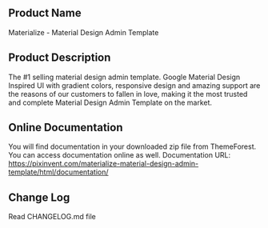 Product Name
---------------
Materialize - Material Design Admin Template


Product Description
-------------------
The #1 selling material design admin template. Google Material Design Inspired UI with gradient colors, responsive design and amazing support are the reasons of our customers to fallen in love, making it the most trusted and complete Material Design Admin Template on the market.


Online Documentation
--------------------
You will find documentation in your downloaded zip file from ThemeForest. You can access documentation online as well.
Documentation URL: https://pixinvent.com/materialize-material-design-admin-template/html/documentation/


Change Log
----------
Read CHANGELOG.md file